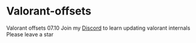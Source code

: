 # Valorant-offsets
Valorant offsets 07.10
Join my [Discord](https://discord.gg/ZHb68a8ypZ) to learn updating valorant internals
Please leave a star
